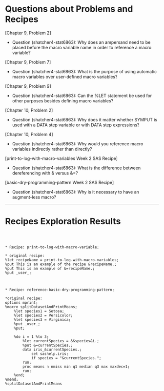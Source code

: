 
# Questions about Problems and Recipes



[Chapter 9, Problem 2]
* Question (shatcher4-stat6863): Why does an ampersand need to be placed before the macro variable name in order to reference a macro variable?



[Chapter 9, Problem 7]
* Question (shatcher4-stat6863): What is the purpose of using automatic macro variables over user-defined macro variables?



[Chapter 9, Problem 9]
* Question (shatcher4-stat6863): Can the %LET statement be used for other purposes besides defining macro variables?



[Chapter 10, Problem 2]
* Question (shatcher4-stat6863): Why does it matter whether SYMPUT is used with a DATA step variable or with DATA step expressions?



[Chapter 10, Problem 4]
* Question (shatcher4-stat6863): Why would you reference macro variables indirectly rather than directly?



[print-to-log-with-macro-variables Week 2 SAS Recipe]
* Question (shatcher4-stat6863): What is the difference between dereferencing with & versus &=?



[basic-dry-programming-pattern Week 2 SAS Recipe]
* Question (shatcher4-stat6863): Why is it necessary to have an augment-less macro?



***



# Recipes Exploration Results



```



* Recipe: print-to-log-with-macro-variable;

* original recipe:
%let recipeName = print-to-log-with-macro-variables;
%put This is an example of the recipe &recipeName.;
%put This is an example of &=recipeName.;
%put _user_;



* Recipe: reference-basic-dry-programming-pattern;

*original recipe:
options mprint;
%macro splitDatasetAndPrintMeans;
    %let species1 = Setosa;
    %let species2 = Versicolor;
    %let species3 = Virginica;
    %put _user_;
    %put;
    
    %do i = 1 %to 3;
        %let currentSpecies = &&species&i.;
        %put &=currentSpecies.;
        data iris_&currentSpecies.;
            set sashelp.iris;
            if species = "&currentSpecies.";
        run;
        proc means n nmiss min q1 median q3 max maxdec=1;
        run;
    %end;
%mend;
%splitDatasetAndPrintMeans
    
   


```
